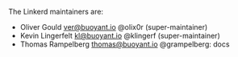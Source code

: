 The Linkerd maintainers are:

* Oliver Gould <ver@buoyant.io> @olix0r (super-maintainer)
* Kevin Lingerfelt <kl@buoyant.io> @klingerf (super-maintainer)
* Thomas Rampelberg <thomas@buoyant.io> @grampelberg: docs

<!--
# Adding a new maintainer

* Submit a PR modifying this file
* Add maintainer to .github/CODEOWNERS
* Obtain approvals per GOVERNANCE.md
* Invite maintainer to https://github.com/orgs/linkerd/teams/linkerd-maintainers/members
* Invite maintainer to https://github.com/orgs/linkerd/people
-->
